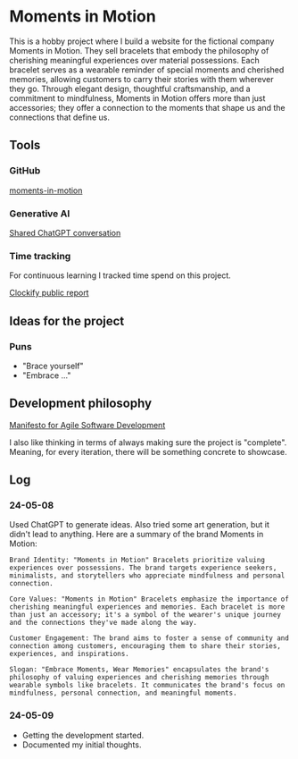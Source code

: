 # Moments in Motion

This is a hobby project where I build a website for the fictional company Moments in Motion. They sell bracelets that embody the philosophy of cherishing meaningful experiences over material possessions. Each bracelet serves as a wearable reminder of special moments and cherished memories, allowing customers to carry their stories with them wherever they go. Through elegant design, thoughtful craftsmanship, and a commitment to mindfulness, Moments in Motion offers more than just accessories; they offer a connection to the moments that shape us and the connections that define us.

## Tools

### GitHub

[moments-in-motion](https://github.com/davlin0222/moments-in-motion)

### Generative AI

[Shared ChatGPT conversation](https://chat.openai.com/share/e3160ec1-7a9c-49a1-ab80-208da6b56930)

### Time tracking

For continuous learning I tracked time spend on this project.

[Clockify public report](https://app.clockify.me/shared/663c81336463700016fdd4c9)

## Ideas for the project

### Puns

-   "Brace yourself"
-   "Embrace ..."

## Development philosophy

[Manifesto for Agile Software Development](https://agilemanifesto.org/)

I also like thinking in terms of always making sure the project is "complete". Meaning, for every iteration, there will be something concrete to showcase.

## Log

### 24-05-08

Used ChatGPT to generate ideas. Also tried some art generation, but it didn't lead to anything. Here are a summary of the brand Moments in Motion:

    Brand Identity: "Moments in Motion" Bracelets prioritize valuing experiences over possessions. The brand targets experience seekers, minimalists, and storytellers who appreciate mindfulness and personal connection.

    Core Values: "Moments in Motion" Bracelets emphasize the importance of cherishing meaningful experiences and memories. Each bracelet is more than just an accessory; it's a symbol of the wearer's unique journey and the connections they've made along the way.

    Customer Engagement: The brand aims to foster a sense of community and connection among customers, encouraging them to share their stories, experiences, and inspirations.

    Slogan: "Embrace Moments, Wear Memories" encapsulates the brand's philosophy of valuing experiences and cherishing memories through wearable symbols like bracelets. It communicates the brand's focus on mindfulness, personal connection, and meaningful moments.

### 24-05-09

-   Getting the development started.
-   Documented my initial thoughts.

